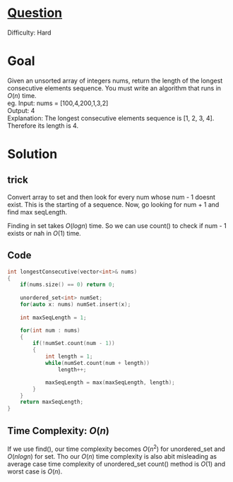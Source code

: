 # [Question](https://leetcode.com/problems/longest-consecutive-sequence/)
Difficulty: Hard
# Goal
Given an unsorted array of integers nums, return the length of the longest consecutive elements sequence.
You must write an algorithm that runs in $O(n)$ time.  
eg. Input: nums = [100,4,200,1,3,2]  
Output: 4  
Explanation: The longest consecutive elements sequence is [1, 2, 3, 4]. Therefore its length is 4.
# Solution
## trick
Convert array to set and then look for every num whose num - 1 doesnt exist. This is the starting of a sequence. Now, go looking for num + 1 and find max seqLength.

Finding in set takes $O(logn)$ time. So we can use count() to check if num - 1 exists or nah in $O(1)$ time.
## Code
```cpp
int longestConsecutive(vector<int>& nums) 
{
    if(nums.size() == 0) return 0;
    
    unordered_set<int> numSet;
    for(auto x: nums) numSet.insert(x);
    
    int maxSeqLength = 1;

    for(int num : nums)
    {
        if(!numSet.count(num - 1))
        {
            int length = 1;
            while(numSet.count(num + length))
                length++;

            maxSeqLength = max(maxSeqLength, length);
        }
    }
    return maxSeqLength;
}
```
## Time Complexity: $O(n)$

If we use find(), our time complexity becomes $O(n^2)$ for unordered_set and $O(nlogn)$ for set. Tho our $O(n)$ time complexity is also abit misleading as average case time complexity of unordered_set count() method is $O(1)$ and worst case is $O(n)$.